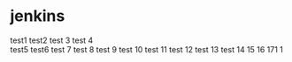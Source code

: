 # jenkins
test1
test2
test 3
test 4\
test5
test6
test 7
test 8
test 9
test 10
test 11
test 12
test 13
test 14
15
16
171
1
